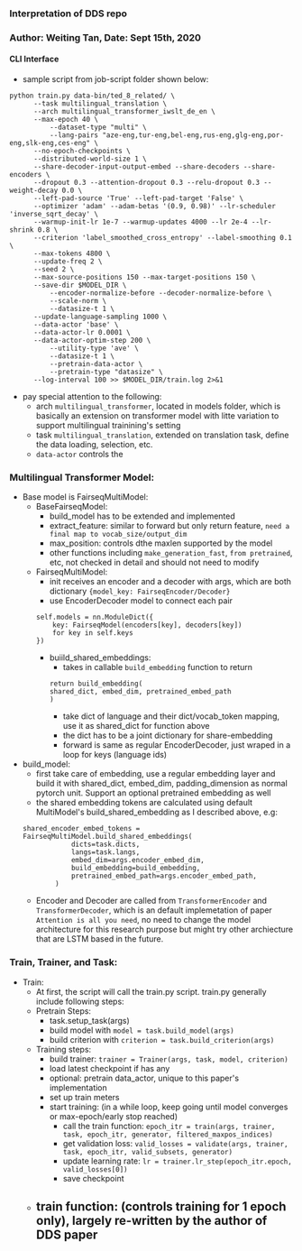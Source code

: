 ### Interpretation of DDS repo
### Author: Weiting Tan, Date: Sept 15th, 2020


#### CLI Interface
- sample script from job-script folder shown below:
```
python train.py data-bin/ted_8_related/ \
	  --task multilingual_translation \
	  --arch multilingual_transformer_iwslt_de_en \
	  --max-epoch 40 \
          --dataset-type "multi" \
          --lang-pairs "aze-eng,tur-eng,bel-eng,rus-eng,glg-eng,por-eng,slk-eng,ces-eng" \
	  --no-epoch-checkpoints \
	  --distributed-world-size 1 \
	  --share-decoder-input-output-embed --share-decoders --share-encoders \
	  --dropout 0.3 --attention-dropout 0.3 --relu-dropout 0.3 --weight-decay 0.0 \
	  --left-pad-source 'True' --left-pad-target 'False' \
	  --optimizer 'adam' --adam-betas '(0.9, 0.98)' --lr-scheduler 'inverse_sqrt_decay' \
	  --warmup-init-lr 1e-7 --warmup-updates 4000 --lr 2e-4 --lr-shrink 0.8 \
	  --criterion 'label_smoothed_cross_entropy' --label-smoothing 0.1 \
	  --max-tokens 4800 \
	  --update-freq 2 \
	  --seed 2 \
  	  --max-source-positions 150 --max-target-positions 150 \
  	  --save-dir $MODEL_DIR \
          --encoder-normalize-before --decoder-normalize-before \
          --scale-norm \
          --datasize-t 1 \
	  --update-language-sampling 1000 \
  	  --data-actor 'base' \
  	  --data-actor-lr 0.0001 \
  	  --data-actor-optim-step 200 \
          --utility-type 'ave' \
          --datasize-t 1 \
          --pretrain-data-actor \
          --pretrain-type "datasize" \
	  --log-interval 100 >> $MODEL_DIR/train.log 2>&1
```
- pay special attention to the following:
    - arch `multilingual_transformer`, located in models folder, which is basically an extension on transformer model with litte variation to support multilingual trainining's setting
    - task `multilingual_translation`, extended on translation task, define the data loading, selection, etc.
    - `data-actor` controls the 


### Multilingual Transformer Model:
- Base model is FairseqMultiModel:
    - BaseFairseqModel:
        - build_model has to be extended and implemented
        - extract_feature: similar to forward but only return feature, `need a final map to vocab_size/output_dim`
        - max_position: controls dthe maxlen supported by the model
        - other functions including `make_generation_fast`, `from pretrained`, etc, not checked in detail and should not need to modify
    - FairseqMultiModel:
        - init receives an encoder and a decoder with args, which are both dictionary `{model_key: FairseqEncoder/Decoder}`
        - use EncoderDecoder model to connect each pair
        ```
        self.models = nn.ModuleDict({
            key: FairseqModel(encoders[key], decoders[key])
            for key in self.keys
        })
        ```
        - buiild_shared_embeddings:
            - takes in callable `build_embedding` function to return
            ``` 
            return build_embedding(
            shared_dict, embed_dim, pretrained_embed_path
            )
            ```
            - take dict of language and their dict/vocab_token mapping, use it as shared_dict for function above
            - the dict has to be a joint dictionary for share-embedding
            - forward is same as regular EncoderDecoder, just wraped in a loop for keys (language ids)
- build_model:
    - first take care of embedding, use a regular embedding layer and build it with shared_dict, embed_dim, padding_dimension as normal pytorch unit. Support an optional pretrained embedding as well
    - the shared embedding tokens are calculated using default MultiModel's build_shared_embedding as I described above, e.g:
    ```
    shared_encoder_embed_tokens = FairseqMultiModel.build_shared_embeddings(
                dicts=task.dicts,
                langs=task.langs,
                embed_dim=args.encoder_embed_dim,
                build_embedding=build_embedding,
                pretrained_embed_path=args.encoder_embed_path,
            )
    ```
    - Encoder and Decoder are called from `TransformerEncoder` and `TransformerDecoder`, which is an default implemetation of paper `Attention is all you need`, no need to change the model architecture for this  research purpose but might try other archiecture that are LSTM based in the future.

    
### Train, Trainer, and Task:
- Train:
    - At first, the script will call the train.py script. train.py generally include following steps:
    - Pretrain Steps:
        - task.setup_task(args)
        - build model with  `model = task.build_model(args)`
        - build criterion with `criterion = task.build_criterion(args)`
    - Training steps:
        - build trainer: `trainer = Trainer(args, task, model, criterion)` 
        - load latest checkpoint if has any
        - optional: pretrain data_actor, unique to this paper's implementation
        - set up train meters
        - start training: (in a while loop, keep going until model converges or max-epoch/early stop reached)
            - call the train function: `epoch_itr = train(args, trainer, task, epoch_itr, generator, filtered_maxpos_indices)`
            - get validation loss: `valid_losses = validate(args, trainer, task, epoch_itr, valid_subsets, generator)`
            - update learning rate: `lr = trainer.lr_step(epoch_itr.epoch, valid_losses[0])`
            - save checkpoint
    - train function: (controls training for 1 epoch only), largely re-written by the author of DDS paper
        - 